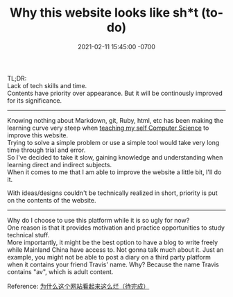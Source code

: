 ﻿---
layout: post
title:  "Why this website looks like sh*t (to-do)"
date:   2021-02-11 15:45:00 -0700
categories: personal
---

TL;DR:  
Lack of tech skills and time.  
Contents have priority over appearance.
But it will be continously improved for its significance.  

---
  
Knowing nothing about Markdown, git, Ruby, html, etc has been making the learning curve very steep when [teaching my self Computer Science](https://www.lintj.com/personal/2021/01/01/CSstudy.html) to improve this website.  
Trying to solve a simple problem or use a simple tool would take very long time through trial and error.  
So I've decided to take it slow, gaining knowledge and understanding when learning direct and indirect subjects.  
When it comes to me that I am able to improve the website a little bit, I'll do it.  
  
With ideas/designs couldn't be technically realized in short, priority is put on the contents of the website.  

---

Why do I choose to use this platform while it is so ugly for now?  
One reason is that it provides motivation and practice opportunities to study technical stuff.  
More importantly, it might be the best option to have a blog to write freely while Mainland China have access to. Not gonna talk much about it. Just an example, you might not be able to post a diary on a third party platform when it contains your friend Travis' name. Why? Because the name Travis contains "av", which is adult content.  
  
Reference: [为什么这个网站看起来这么烂（待完成）](https://www.lintj.com/personal/2021/02/11/cnWhyLooksLike.html)  
